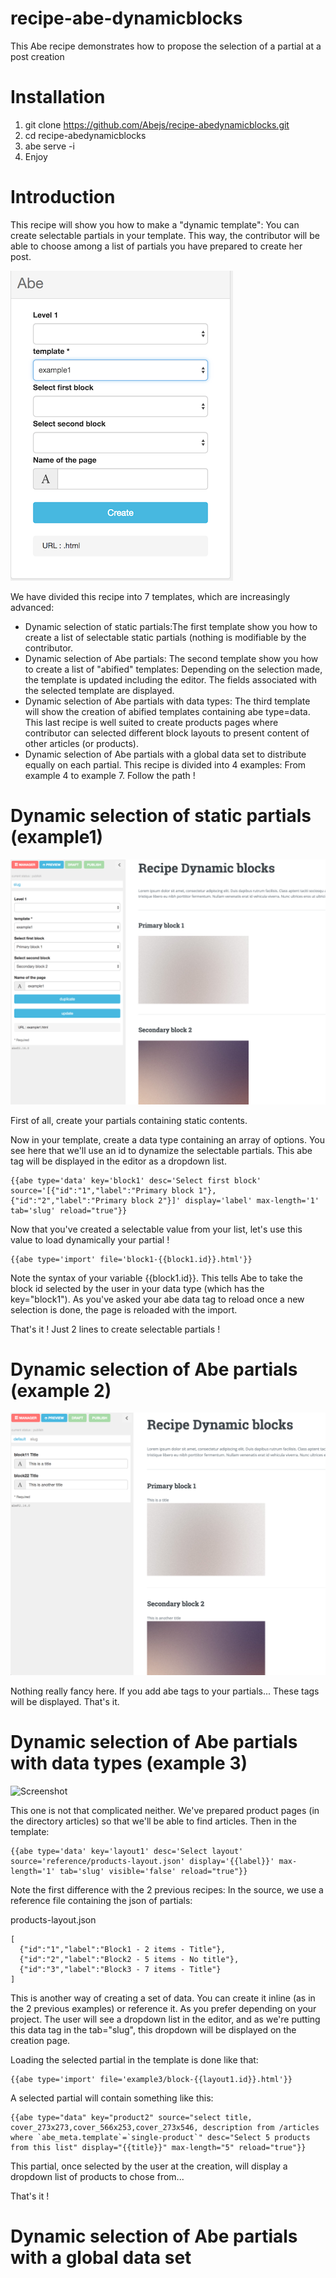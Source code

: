 # recipe-abe-dynamicblocks
This Abe recipe demonstrates how to propose the selection of a partial at a post creation

# Installation
1. git clone https://github.com/Abejs/recipe-abedynamicblocks.git
2. cd recipe-abedynamicblocks
3. abe serve -i
4. Enjoy

# Introduction
This recipe will show you how to make a "dynamic template": You can create selectable partials in your template. This way, the contributor will be able to choose among a list of partials you have prepared to create her post.

![Screenshot](/site/screenshot1.png?raw=true)

We have divided this recipe into 7 templates, which are increasingly advanced: 

- Dynamic selection of static partials:The first template show you how to create a list of selectable static partials (nothing is modifiable by the contributor.
- Dynamic selection of Abe partials: The second template show you how to create a list of "abified" templates: Depending on the selection made, the template is updated including the editor. The fields associated with the selected template are displayed.
- Dynamic selection of Abe partials with data types: The third template will show the creation of abified templates containing abe type=data. This last recipe is well suited to create products pages where contributor can selected different block layouts to present content of other articles (or products).
- Dynamic selection of Abe partials with a global data set to distribute equally on each partial. This recipe is divided into 4 examples: From example 4 to example 7. Follow the path !

# Dynamic selection of static partials (example1)

![Screenshot](/site/screenshot2.png?raw=true)

First of all, create your partials containing static contents.

Now in your template, create a data type containing an array of options. You see here that we'll use an id to dynamize the selectable partials.
This abe tag will be displayed in the editor as a dropdown list.

```
{{abe type='data' key='block1' desc='Select first block' source='[{"id":"1","label":"Primary block 1"}, {"id":"2","label":"Primary block 2"}]' display='label' max-length='1' tab='slug' reload="true"}}
```

Now that you've created a selectable value from your list, let's use this value to load dynamically your partial !

```
{{abe type='import' file='block1-{{block1.id}}.html'}}
```

Note the syntax of your variable {{block1.id}}. This tells Abe to take the block id selected by the user in your data type (which has the key="block1"). As you've asked your abe data tag to reload once a new selection is done, the page is reloaded with the import.

That's it ! Just 2 lines to create selectable partials !

# Dynamic selection of Abe partials (example 2)

![Screenshot](/site/screenshot3.png?raw=true)

Nothing really fancy here. If you add abe tags to your partials... These tags will be displayed. That's it.

# Dynamic selection of Abe partials with data types (example 3)

![Screenshot](/site/screenshot4.png?raw=true)

This one is not that complicated neither. We've prepared product pages (in the directory articles) so that we'll be able to find articles.
Then in the template:

```
{{abe type='data' key='layout1' desc='Select layout' source='reference/products-layout.json' display='{{label}}' max-length='1' tab='slug' visible='false' reload="true"}}
```

Note the first difference with the 2 previous recipes: In the source, we use a reference file containing the json of partials:

products-layout.json
```
[
  {"id":"1","label":"Block1 - 2 items - Title"},
  {"id":"2","label":"Block2 - 5 items - No title"},
  {"id":"3","label":"Block3 - 7 items - Title"}
]
```

This is another way of creating a set of data. You can create it inline (as in the 2 previous examples) or reference it. As you prefer depending on your project.
The user will see a dropdown list in the editor, and as we're putting this data tag in the tab="slug", this dropdown will be displayed on the creation page.

Loading the selected partial in the template is done like that:

```
{{abe type='import' file='example3/block-{{layout1.id}}.html'}}
```

A selected partial will contain something like this:

```
{{abe type="data" key="product2" source="select title, cover_273x273,cover_566x253,cover_273x546, description from /articles where `abe_meta.template`=`single-product`" desc="Select 5 products from this list" display="{{title}}" max-length="5" reload="true"}}
```

This partial, once selected by the user at the creation, will display a dropdown list of products to chose from...


That's it !

# Dynamic selection of Abe partials with a global data set

